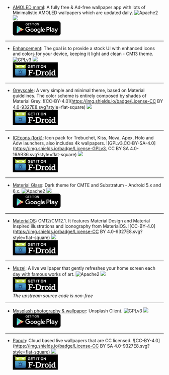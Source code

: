 <!--
    Copyright (C)  2016-2017 PRIMOKORN.
    Permission is granted to copy, distribute and/or modify this document
    under the terms of the GNU Free Documentation License, Version 1.3
    or any later version published by the Free Software Foundation;
    with no Invariant Sections, no Front-Cover Texts, and no Back-Cover Texts.
    A copy of the license is included in the section entitled "GNU
    Free Documentation License".
-->

* [AMOLED mnml](https://forum.xda-developers.com/android/apps-games/app-amoled-mnml-free-minimalistic-t3593574): A fully free & Ad-free wallpaper app with lots of Minimalistic AMOLED wallpapers which are updated daily.
![Apache2](https://img.shields.io/badge/License-Apache%202.0-yellowgreen.svg?style=flat-square)
[![](https://img.shields.io/badge/Source-Github-lightgrey.svg?style=flat-square)](https://github.com/AlienCreature7/AMOLED-mnml-wallpaper-app)  
[![](Pictures/Google_Play.png)](https://play.google.com/store/apps/details?id=yasanq.amoledmnml.wallpapers)

***

* [Enhancement](https://f-droid.org/packages/com.primokorn.enhancement/): The goal is to provide a stock UI with enhanced icons and colors for your device, keeping it light and clean - CM13 theme.
![GPLv3](https://img.shields.io/badge/License-GPLv3-brightgreen.svg?style=flat-square)
[![](https://img.shields.io/badge/Source-GitLab-lightgrey.svg?style=flat-square)](https://gitlab.com/Primokorn/EnhancementTheme)  
[![](Pictures/F-Droid.png)](https://f-droid.org/packages/com.primokorn.enhancement/)

***

* [Greyscale](https://f-droid.org/packages/it.lucci.cm.greyscaletheme/): A very simple and minimal theme, based on Material guidelines. The color scheme is entirely composed by shades of Material Grey.
![CC-BY-4.0](https://img.shields.io/badge/License-CC BY 4.0-9327E8.svg?style=flat-square)
[![](https://img.shields.io/badge/Source-Github-lightgrey.svg?style=flat-square)](https://github.com/gabrielelucci/greyscale-cmte)  
[![](Pictures/F-Droid.png)](https://f-droid.org/packages/it.lucci.cm.greyscaletheme/)

***

* [ICEcons (fork)](https://f-droid.org/packages/com.dkanada.icecons/): Icon pack for Trebuchet, Kiss, Nova, Apex, Holo and Adw launchers, also includes 4k wallpapers.
![GPLv3,CC-BY-SA-4.0](https://img.shields.io/badge/License-GPLv3, CC BY SA 4.0-16AB36.svg?style=flat-square)
[![](https://img.shields.io/badge/Source-Github-lightgrey.svg?style=flat-square)](https://github.com/1C3/ICEcons)  
[![](Pictures/F-Droid.png)](https://f-droid.org/packages/com.dkanada.icecons/)

***

* [Material Glass](https://forum.xda-developers.com/google-nexus-5/themes-apps/theme-material-glass-t3005025): Dark theme for CMTE and Substratum - Android 5.x and 6.x.
![Apache2](https://img.shields.io/badge/License-Apache%202.0-yellowgreen.svg?style=flat-square)
[![](https://img.shields.io/badge/Source-Github-lightgrey.svg?style=flat-square)](https://github.com/asdfasdfvful/Material-Glass)  
[![](Pictures/Google_Play.png)](https://play.google.com/store/apps/details?id=com.pitchedapps.material.glass.free)

***

* [MaterialOS](https://f-droid.org/packages/com.materialos.cm.theme): CM12/CM12.1. It features Material Design and Material Inspired illustrations and iconography from MaterialOS.
![CC-BY-4.0](https://img.shields.io/badge/License-CC BY 4.0-9327E8.svg?style=flat-square)
[![](https://img.shields.io/badge/Source-Github-lightgrey.svg?style=flat-square)](https://github.com/materialos/CM12-Theme)  
[![](Pictures/F-Droid.png)](https://f-droid.org/packages/com.materialos.cm.theme)

***

* [Muzei](https://f-droid.org/packages/net.nurik.roman.muzei): A live wallpaper that gently refreshes your home screen each day with famous works of art.
![Apache2](https://img.shields.io/badge/License-Apache%202.0-yellowgreen.svg?style=flat-square)
[![](https://img.shields.io/badge/Source-Github-lightgrey.svg?style=flat-square)](https://github.com/romannurik/muzei)  
[![](Pictures/F-Droid.png)](https://f-droid.org/packages/net.nurik.roman.muzei)  
_The upstream source code is non-free_

***

* [Mysplash photography & wallpaper](https://play.google.com/store/apps/details?id=com.wangdaye.mysplash): Unsplash Client.
![GPLv3](https://img.shields.io/badge/License-GPLv3-brightgreen.svg?style=flat-square)
[![](https://img.shields.io/badge/Source-Github-lightgrey.svg?style=flat-square)](https://github.com/WangDaYeeeeee/Mysplash)  
[![](Pictures/Google_Play.png)](https://play.google.com/store/apps/details?id=com.wangdaye.mysplash)

***

* [Papuh](https://f-droid.org/packages/com.alexcruz.papuhwalls/): Cloud based live wallpapers that are CC licensed.
![CC-BY-4.0](https://img.shields.io/badge/License-CC BY SA 4.0-9327E8.svg?style=flat-square)
[![](https://img.shields.io/badge/Source-Github-lightgrey.svg?style=flat-square)](https://github.com/Papuh/PapuhWalls)  
[![](Pictures/F-Droid.png)](https://f-droid.org/packages/com.alexcruz.papuhwalls/)